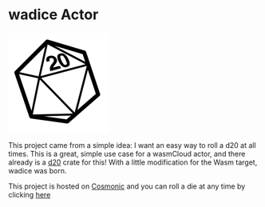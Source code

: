 # wadice Actor
![favicon](./static/favicon.ico)

This project came from a simple idea: I want an easy way to roll a d20 at all times. This is a great, simple use case for a wasmCloud actor, and there already is a [d20](https://crates.io/crates/d20) crate for this! With a little modification for the Wasm target, wadice was born.

This project is hosted on [Cosmonic](https://cosmonic.com) and you can roll a die at any time by clicking [here](https://dark-surf-2974.cosmonic.app/)
